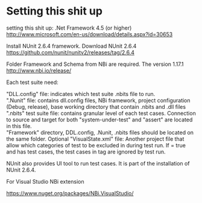 # Setting this shit up

setting this shit up:
.Net Framework 4.5 (or higher)
http://www.microsoft.com/en-us/download/details.aspx?id=30653


Install NUnit 2.6.4 framework.  Download NUnit 2.6.4
https://github.com/nunit/nunitv2/releases/tag/2.6.4



Folder Framework and Schema from NBi are required. The version 1.17.1
http://www.nbi.io/release/


Each test suite need:

"DLL.config" file: indicates which test suite .nbits file to run.  
".Nunit" file: contains dll.config files, NBi framework, project configuration (Debug, release), base working directory that contain .nbits and .dll files
".nbits" test suite file: contains granular level of each test cases.  Connection to source and target for both "system-under-test" and "assert" are located in this file.  
"Framework" directory, DDL.config, .Nunit, .nbits files should be located on the same folder.
Optional "VisualState.xml" file: Another project file that allow which categories of test to be excluded in during test run.  If  <ExcludeCategories> = true and <SelectedCategories> has test cases, the test cases in <SelectedCategories> tag are ignored by test run.


NUnit also provides UI tool to run test cases.  It is part of the installation of NUnit 2.6.4.

For Visual Studio NBi extension 

https://www.nuget.org/packages/NBi.VisualStudio/
